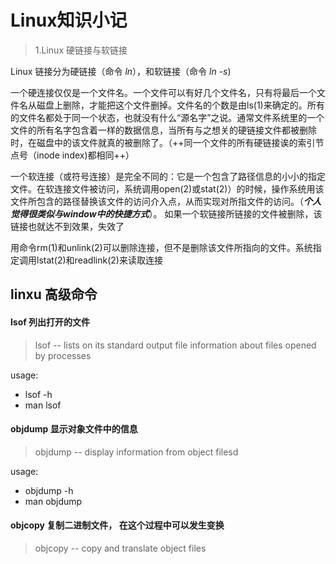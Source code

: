 # Linux知识小记

> 1.Linux 硬链接与软链接

Linux 链接分为硬链接（命令 *ln*），和软链接（命令 *ln -s*)

一个硬连接仅仅是一个文件名。一个文件可以有好几个文件名，只有将最后一个文件名从磁盘上删除，才能把这个文件删掉。文件名的个数是由ls(1)来确定的。所有的文件名都处于同一个状态，也就没有什么“源名字”之说。通常文件系统里的一个文件的所有名字包含着一样的数据信息，当所有与之想关的硬链接文件都被删除时，在磁盘中的该文件就真的被删除了。（++同一个文件的所有硬链接诶的索引节点号（inode index)都相同++）

一个软连接（或符号连接）是完全不同的：它是一个包含了路径信息的小小的指定文件。在软连接文件被访问，系统调用open(2)或stat(2)）的时候，操作系统用该文件所包含的路径替换该文件的访问介入点，从而实现对所指文件的访问。（***个人觉得很类似与window中的快捷方式***）。 如果一个软链接所链接的文件被删除，该链接也就达不到效果，失效了

用命令rm(1)和unlink(2)可以删除连接，但不是删除该文件所指向的文件。系统指定调用lstat(2)和readlink(2)来读取连接


## linxu 高级命令

#### lsof 列出打开的文件

> lsof -- lists on its standard output file information about files opened by processes

usage:
+ lsof -h
+ man lsof

#### objdump 显示对象文件中的信息

> objdump -- display information from object filesd

usage:
+ objdump -h
+ man objdump

#### objcopy 复制二进制文件， 在这个过程中可以发生变换

> objcopy -- copy and translate object files

